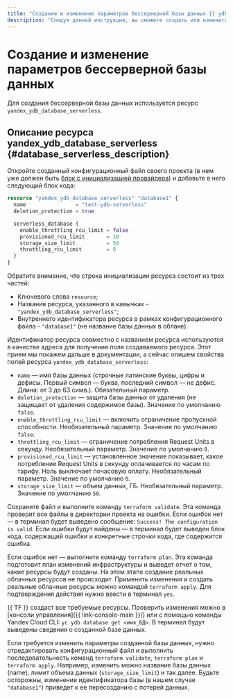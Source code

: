 ```yaml
---
title: "Создание и изменение параметров бессерверной базы данных {{ ydb-full-name }}"
description: "Следуя данной инструкции, вы сможете создать или изменить параметры бессерверной базы данных {{ ydb-full-name }}."
---
```


# Создание и изменение параметров бессерверной базы данных

Для создания бессерверной базы данных используется ресурс `yandex_ydb_database_serverless`.

## Описание ресурса yandex_ydb_database_serverless {#database_serverless_description}

Откройте созданный конфигурационный файл своего проекта (в нем уже должен быть [блок с инициализацией провайдера](./configure.md)) и добавьте в него следующий блок кода:

```tf
resource "yandex_ydb_database_serverless" "database1" {
  name                = "test-ydb-serverless"
  deletion_protection = true

  serverless_database {
    enable_throttling_rcu_limit = false
    provisioned_rcu_limit       = 10
    storage_size_limit          = 50
    throttling_rcu_limit        = 0
  }
}
```

Обратите внимание, что строка инициализации ресурса состоит из трех частей: 
* Ключевого слова `resource`;
* Названия ресурса, указанного в кавычках - `"yandex_ydb_database_serverless"`;
* Внутреннего идентификатора ресурса в рамках конфигурационного файла - `"database1"` (не название базы данных в облаке).

Идентификатор ресурса совместно с названием ресурса используются в качестве адреса для получения поля создаваемого ресурса. Этот прием мы покажем дальше в документации, а сейчас опишем свойства полей ресурса `yandex_ydb_database_serverless`:
* `name` — имя базы данных (строчные латинские буквы, цифры и дефисы. Первый символ — буква, последний символ — не дефис. Длина: от 3 до 63 симв.). Обязательный параметр. 
* `deletion_protection` — защита базы данных от удаления (не защищает от удаления содержимое базы). Значение по умолчанию `false`.
* `enable_throttling_rcu_limit` — включить ограничение пропускной способности. Необязательный параметр. Значение по умолчанию `false`.
* `throttling_rcu_limit` — ограничение потребления Request Units в секунду. Необязательный параметр. Значение по умолчанию `0`.
* `provisioned_rcu_limit` — установленное значение показывает, какое потребление Request Units в секунду оплачивается по часам по тарифу. Ноль выключает почасовую оплату. Необязательный параметр. Значение по умолчанию `0`.
* `storage_size_limit` — объем данных, ГБ. Необязательный параметр. Значение по умолчанию `50`.

Сохраните файл и выполните команду `terraform validate`. Эта команда проверит все файлы в директории проекта на ошибки. Если ошибок нет — в терминал будет выведено сообщение: `Success! The configuration is valid`. Если ошибки будут найдены — в терминал будет выведен блок кода, содержащий ошибки и конкретные строчки кода, где содержится ошибка. 

Если ошибок нет — выполните команду `terraform plan`. Эта команда подготовит план изменений инфраструктуры и выведет отчет о том, какие ресурсы будут созданы. На этом этапе создание реальных облачных ресурсов не происходит. Применить изменения и создать реальные облачные ресурсы можно командой `terraform apply`. Для подтверждения действия нужно ввести в терминал `yes`.

{{ TF }} создаст все требуемые ресурсы. Проверить изменения можно в [консоли управления]({{ link-console-main }}/) или с помощью команды Yandex Cloud CLI: `yc ydb database get <имя_БД>`. В терминал будут выведены сведения о созданной базе данных.

Если требуется изменить параметры созданной базы данных, нужно отредактировать конфигурационный файл и выполнить последовательность команд `terraform validate`, `terraform plan` и `terraform apply`. Например, изменить можно название базы данных (name), лимит объема данных (`storage_size_limit`) и так далее. Будьте осторожны, изменение идентификатора базы (в нашем случае `"database1"`) приведет к ее пересозданию с потерей данных.